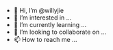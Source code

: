 - 👋 Hi, I’m @willyjie
- 👀 I’m interested in ...
- 🌱 I’m currently learning ...
- 💞️ I’m looking to collaborate on ...
- 📫 How to reach me ...

<!---
willyjie/willyjie is a ✨ special ✨ repository because its `README.md` (this file) appears on your GitHub profile.
You can click the Preview link to take a look at your changes.
--->
